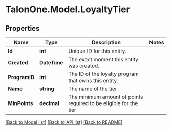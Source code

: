 # TalonOne.Model.LoyaltyTier
## Properties

Name | Type | Description | Notes
------------ | ------------- | ------------- | -------------
**Id** | **int** | Unique ID for this entity. | 
**Created** | **DateTime** | The exact moment this entity was created. | 
**ProgramID** | **int** | The ID of the loyalty program that owns this entity. | 
**Name** | **string** | The name of the tier | 
**MinPoints** | **decimal** | The minimum amount of points required to be eligible for the tier | 

[[Back to Model list]](../README.md#documentation-for-models) [[Back to API list]](../README.md#documentation-for-api-endpoints) [[Back to README]](../README.md)

